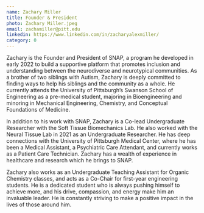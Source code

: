```yaml
---
name: Zachary Miller
title: Founder & President
photo: Zachary Miller.jpeg
email: zachamiller@pitt.edu
linkedin: https://www.linkedin.com/in/zacharyalexmiller/
category: 0
---
```

Zachary is the Founder and President of SNAP, a program he developed in early 2022 to build a supportive platform that promotes inclusion and understanding between the neurodiverse and neurotypical communities. As a brother of two siblings with Autism, Zachary is deeply committed to finding ways to help his siblings and the community as a whole. He currently attends the University of Pittsburgh’s Swanson School of Engineering as a pre-medical student, majoring in Bioengineering and minoring in Mechanical Engineering, Chemistry, and Conceptual Foundations of Medicine.

In addition to his work with SNAP, Zachary is a Co-lead Undergraduate Researcher with the Soft Tissue Biomechanics Lab. He also worked with the Neural Tissue Lab in 2021 as an Undergraduate Researcher. He has deep connections with the University of Pittsburgh Medical Center, where he has been a Medical Assistant, a Psychiatric Care Attendant, and currently works as a Patient Care Technician. Zachary has a wealth of experience in healthcare and research which he brings to SNAP.

Zachary also works as an Undergraduate Teaching Assistant for Organic Chemistry classes, and acts as a Co-Chair for first-year engineering students. He is a dedicated student who is always pushing himself to achieve more, and his drive, compassion, and energy make him an invaluable leader. He is constantly striving to make a positive impact in the lives of those around him.